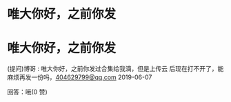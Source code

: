 # 唯大你好，之前你发

# 唯大你好，之前你发

(提问)博哥 : 唯大你好，之前你发过合集给我滴，但是上传云 后现在打不开了，能麻烦再发一份吗，404629799@qq.com 2019-06-07

回答：哦(0 赞)
